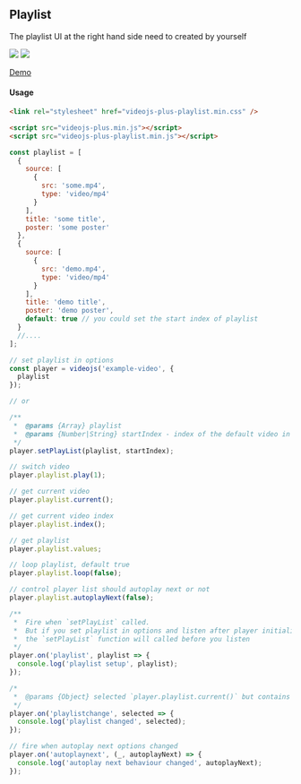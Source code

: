 ## Playlist

The playlist UI at the right hand side need to created by yourself

<img src="../../screenshot/playlist_1.png" style="max-width: 960px;">
<img src="../../screenshot/playlist_2.png" style="max-width: 960px;">

[Demo](https://pong420.github.io/videojs-plus/examples/playlist.html)

#### Usage

```html
<link rel="stylesheet" href="videojs-plus-playlist.min.css" />

<script src="videojs-plus.min.js"></script>
<script src="videojs-plus-playlist.min.js"></script>
```

```js
const playlist = [
  {
    source: [
      {
        src: 'some.mp4',
        type: 'video/mp4'
      }
    ],
    title: 'some title',
    poster: 'some poster'
  },
  {
    source: [
      {
        src: 'demo.mp4',
        type: 'video/mp4'
      }
    ],
    title: 'demo title',
    poster: 'demo poster',
    default: true // you could set the start index of playlist
  }
  //....
];

// set playlist in options
const player = videojs('example-video', {
  playlist
});

// or

/**
 *  @params {Array} playlist
 *  @params {Number|String} startIndex - index of the default video in the playlist
 */
player.setPlayList(playlist, startIndex);

// switch video
player.playlist.play(1);

// get current video
player.playlist.current();

// get current video index
player.playlist.index();

// get playlist
player.playlist.values;

// loop playlist, default true
player.playlist.loop(false);

// control player list should autoplay next or not
player.playlist.autoplayNext(false);

/**
 *  Fire when `setPlayList` called.
 *  But if you set playlist in options and listen after player initialized,
 *  the `setPlayList` function will called before you listen
 */
player.on('playlist', playlist => {
  console.log('playlist setup', playlist);
});

/*
 *  @params {Object} selected `player.playlist.current()` but contains index;
 */
player.on('playlistchange', selected => {
  console.log('playlist changed', selected);
});

// fire when autoplay next options changed
player.on('autoplaynext', (_, autoplayNext) => {
  console.log('autoplay next behaviour changed', autoplayNext);
});
```
